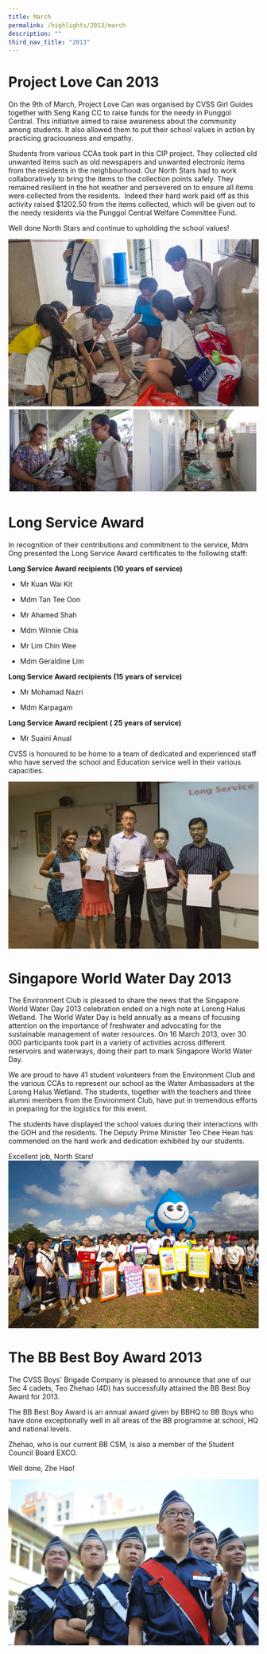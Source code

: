 ```yaml
---
title: March
permalink: /highlights/2013/march
description: ""
third_nav_title: "2013"
---
```

# Project Love Can 2013
On the 9th of March, Project Love Can was organised by CVSS Girl Guides together with Seng Kang CC to raise funds for the needy in Punggol Central. This initiative aimed to raise awareness about the community among students. It also allowed them to put their school values in action by practicing graciousness and empathy.  
  
Students from various CCAs took part in this CIP project. They collected old unwanted items such as old newspapers and unwanted electronic items from the residents in the neighbourhood. Our North Stars had to work collaboratively to bring the items to the collection points safely. They remained resilient in the hot weather and persevered on to ensure all items were collected from the residents.  Indeed their hard work paid off as this activity raised $1202.50 from the items collected, which will be given out to the needy residents via the Punggol Central Welfare Committee Fund.
  
Well done North Stars and continue to upholding the school values!

![](/images/projlovecan01.jpeg)
![](/images/projlovecan02.png)

# Long Service Award
In recognition of their contributions and commitment to the service, Mdm Ong presented the Long Service Award certificates to the following staff:

**Long Service Award recipients (10 years of service)**

- Mr Kuan Wai Kit

- Mdm Tan Tee Oon

- Mr Ahamed Shah

- Mdm Winnie Chia

- Mr Lim Chin Wee

- Mdm Geraldine Lim

**Long Service Award recipients (15 years of service)**

- Mr Mohamad Nazri

- Mdm Karpagam

**Long Service Award recipient ( 25 years of service)**

- Mr Suaini Anual

CVSS is honoured to be home to a team of dedicated and experienced staff who have served the school and Education service well in their various capacities.

![](/images/longserviceaward01.jpeg)

# Singapore World Water Day 2013
The Environment Club is pleased to share the news that the Singapore World Water Day 2013 celebration ended on a high note at Lorong Halus Wetland. The World Water Day is held annually as a means of focusing attention on the importance of freshwater and advocating for the sustainable management of water resources. On 16 March 2013, over 30 000 participants took part in a variety of activities across different reservoirs and waterways, doing their part to mark Singapore World Water Day.  

We are proud to have 41 student volunteers from the Environment Club and the various CCAs to represent our school as the Water Ambassadors at the Lorong Halus Wetland. The students, together with the teachers and three alumni members from the Environment Club, have put in tremendous efforts in preparing for the logistics for this event.   

The students have displayed the school values during their interactions with the GOH and the residents. The Deputy Prime Minister Teo Chee Hean has commended on the hard work and dedication exhibited by our students.

Excellent job, North Stars!
![](/images/worldwaterday01.jpeg)

# The BB Best Boy Award 2013
The CVSS Boys' Brigade Company is pleased to announce that one of our Sec 4 cadets, Teo Zhehao (4D) has successfully attained the BB Best Boy Award for 2013.  
 
The BB Best Boy Award is an annual award given by BBHQ to BB Boys who have done exceptionally well in all areas of the BB programme at school, HQ and national levels.  

Zhehao, who is our current BB CSM, is also a member of the Student Council Board EXCO.  
  
Well done, Zhe Hao!

![](/images/bbbestboy001.jpeg)